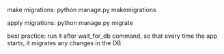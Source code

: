 make migrations: 
  python manage.py makemigrations

apply migrations: 
  python manage.py migrate

best practice:
  run it after wait_for_db command, so that every time the app starts, it migrates any changes in the DB
